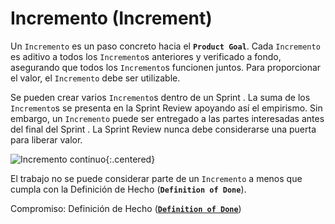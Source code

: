 # Incremento (Increment)

<span class="highlight">Un `Incremento` es un paso concreto hacia el **`Product Goal`**</span>. Cada `Incremento` es aditivo a todos los `Incremento`s anteriores y verificado a fondo, asegurando que todos los `Incremento`s funcionen juntos. <span class="highlight">Para proporcionar el valor, el `Incremento` debe ser utilizable</span>.

Se pueden crear varios `Incremento`s dentro de un <span class="evento">Sprint</span> . La suma de los `Incremento`s se presenta en la <span class="evento">Sprint Review</span> apoyando así el empirismo. Sin embargo, <span class="highlight">un `Incremento` puede ser entregado a las partes interesadas antes del final del <span class="evento">Sprint</span> . La <span class="evento">Sprint Review</span> nunca debe considerarse una puerta para liberar valor</span>.

![Incremento continuo](http://www.quickmeme.com/img/e3/e3cff629826455f00a5f94e29d00aa0725e1a1266e83db81b0aebcef03a61eff.jpg){:.centered}

El trabajo no se puede considerar parte de un `Incremento` a menos que cumpla con la Definición de Hecho (**`Definition of Done`**).

Compromiso: Definición de Hecho ([**`Definition of Done`**](dod))